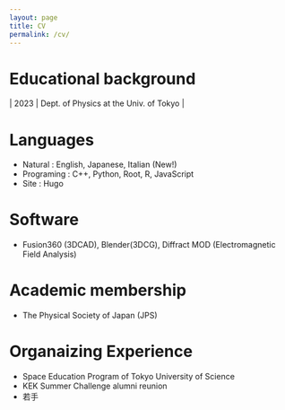 ```yaml
---
layout: page
title: CV
permalink: /cv/
---
```


# Educational background
| 2023 | Dept. of Physics at the Univ. of Tokyo |

# Languages
- Natural : English, Japanese, Italian (New!)
- Programing : C++, Python, Root, R, JavaScript
- Site : Hugo

# Software
- Fusion360 (3DCAD), Blender(3DCG), Diffract MOD (Electromagnetic Field Analysis)

# Academic membership
- The Physical Society of Japan (JPS)

# Organaizing Experience
- Space Education Program of Tokyo University of Science
- KEK Summer Challenge alumni reunion
- 若手